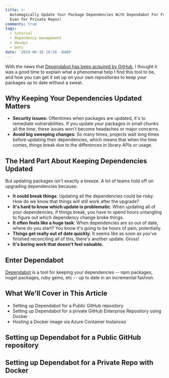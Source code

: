 ```yaml
---
title: >-
  Automagically Update Your Package Dependencies With Dependabot For Free --
  Even for Private Repos!
comments: true
tags:
  - tutorial
  - dependency management
  - devops
  - bots
date: '2019-06-16 16:56 -0400'
---
```

With the news that [Dependabot has been acquired by GitHub](https://dependabot.com/blog/hello-github/), I thought it was a good time to explain what a phenomenal help I find this tool to be, and how you can get it set up on your own repositories to keep your packages up to date without a sweat.

## Why Keeping Your Dependencies Updated Matters

* **Security issues:** Oftentimes when packages are updated, it's to remediate vulnerabilities. If you update your packages in small chunks all the time, these issues won't become headaches or major concerns.
* **Avoid big sweeping changes**: So many times, projects wait long times before updating their dependencies, which means that when the time comes, things break due to the differences in library APIs or usage. 

## The Hard Part About Keeping Dependencies Updated

But updating packages isn't exactly a breeze. A lot of teams hold off on upgrading dependencies because:

* **It could break things**: Updating all the dependencies could be risky. How do we know that things will still work after the upgrade? 
* **It's hard to know which update is problematic**: When updating all of your dependencies, if things break, you have to spend hours untangling to figure out which dependency change broke things. 
* **It often feels like a huge task**: When dependencies are so out of date, where do you start? You know it's going to be hours of pain, potentially.
* **Things get really out of date quickly**: It seems like as soon as you've finished reconciling all of this, there's another update. Gross!
* **It's boring work that doesn't feel valuable.** 

## Enter Dependabot

[Dependabot](https://dependabot.com) is a tool for keeping your dependencies -- npm packages, nuget packages, ruby gems, etc -- up to date in an incremental fashion. 

## What We'll Cover in This Article

* Setting up Dependabot for a Public GitHub repository
* Setting up Dependabot for a private GitHub Enterprise Repository using Docker
* Hosting a Docker image via Azure Container Instances 

## Setting up Dependabot for a Public GitHub repository

## Setting up Dependabot for a Private Repo with Docker
